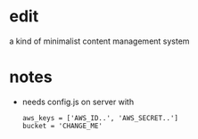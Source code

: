 # edit
a kind of minimalist content management system

# notes
- needs config.js on server with
  ```
  aws_keys = ['AWS_ID..', 'AWS_SECRET..']
  bucket = 'CHANGE_ME'
  ```
  
